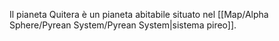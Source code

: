 Il pianeta Quitera è un pianeta abitabile situato nel [[Map/Alpha Sphere/Pyrean System/Pyrean System|sistema pireo]].